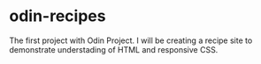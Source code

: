 # odin-recipes

The first project with Odin Project. I will be creating a recipe site to demonstrate understading of HTML and responsive CSS.
